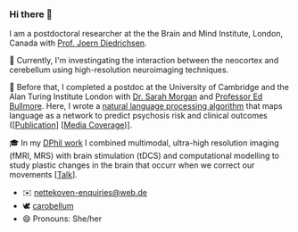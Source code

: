 ### Hi there 👋

I am a postdoctoral researcher at the the Brain and Mind Institute, London, Canada with [Prof. Joern Diedrichsen](https://www.uwo.ca/bmi/investigators/joern-diedrichsen.html).

🔭 Currently, I'm investingating the interaction between the neocortex and cerebellum using high-resolution neuroimaging techniques.

🏫 Before that, I completed a postdoc at the University of Cambridge and the Alan Turing Institute London with [Dr. Sarah Morgan](https://www.neuroscience.cam.ac.uk/directory/profile.php?SarahMorgan) and [Professor Ed Bullmore](https://www.neuroscience.cam.ac.uk/directory/profile.php?etb23). Here, I wrote a [natural language processing algorithm](https://alan-turing-institute.github.io/netts/) that maps language as a network to predict psychosis risk and clinical outcomes ([[Publication](https://www.medrxiv.org/content/10.1101/2022.02.25.22271517v1)] [[Media Coverage](https://www.medscape.com/viewarticle/972158))].

🎓 In my [DPhil work](https://drive.google.com/file/d/1Qi-QxX9D-atXd6FiZy7kv0q90eVTSfGZ/view) I combined multimodal, ultra-high resolution imaging (fMRI, MRS) with brain stimulation (tDCS) and computational modelling to study plastic changes in the brain that occurr when we correct our movements [[Talk](https://www.youtube.com/watch?v=PzwQeRFMqQI)].
    
- ✉️ nettekoven-enquiries@web.de
- 🕊 [carobellum](https://twitter.com/carobellum)
- 😄 Pronouns: She/her


<!--
**carobellum/carobellum** is a ✨ _special_ ✨ repository because its `README.md` (this file) appears on your GitHub profile.

Here are some ideas to get you started:

- 🔭 I’m currently working on ...
- 🌱 I’m currently learning ...
- 👯 I’m looking to collaborate on ...
- 🤔 I’m looking for help with ...
- 💬 Ask me about ...
- 📫 How to reach me: ...
- 😄 Pronouns: ...
- ⚡ Fun fact: ...
-->
